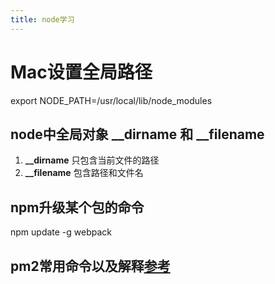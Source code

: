 ```yaml
---
title: node学习
---
```


# Mac设置全局路径

  export NODE_PATH=/usr/local/lib/node_modules

## node中全局对象 **__dirname** 和 **__filename**

 1. **__dirname** 只包含当前文件的路径
 2. **__filename** 包含路径和文件名

## npm升级某个包的命令

  npm update -g webpack

## pm2常用命令以及解释[参考](https://www.jianshu.com/p/65ebb4ca70d3)
